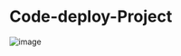 # Code-deploy-Project
![image](https://github.com/SivaranjanAsokan/Simple-Code-deploy-Project/assets/163242501/d6d54b2c-33dc-4bcb-b58b-affed5f47a23)
